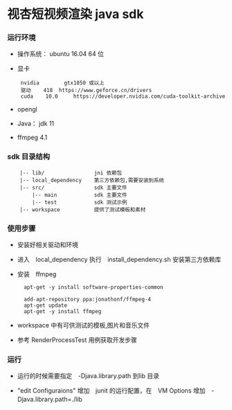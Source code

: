 # 视杏短视频渲染 java sdk

### 运行环境

+ 操作系统： ubuntu 16.04 64 位
+ 显卡 

       nvidia        gtx1050 或以上
       驱动    418  https://www.geforce.cn/drivers
       cuda    10.0     https://developer.nvidia.com/cuda-toolkit-archive
       
+ opengl 
+ Java： jdk 11
+ ffmpeg 4.1   

### sdk 目录结构

```text
    |-- lib/                jni 依赖包
    |-- local_dependency    第三方依赖包,需要安装到系统
    |-- src/                sdk 主要文件
        |-- main            sdk 主要文件
        |-- test            sdk 测试示例
    |-- workspace           提供了测试模板和素材

```




### 使用步骤

+ 安装好相关驱动和环境
+ 进入　local_dependency 执行　install_dependency.sh 安装第三方依赖库
+ 安装　ffmpeg

        apt-get -y install software-properties-common
    
        add-apt-repository ppa:jonathonf/ffmpeg-4
        apt-get update
        apt-get -y install ffmpeg
    
    
+ workspace 中有可供测试的模板,图片和音乐文件
+ 参考 RenderProcessTest 用例获取开发步骤


### 运行


+ 运行的时候需要指定　-Djava.library.path 到lib 目录

+ "edit Configuraions" 增加　junit 的运行配置，在　VM Options 增加　-Djava.library.path=./lib　


